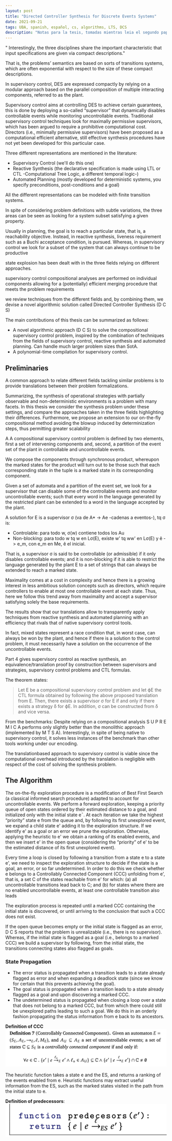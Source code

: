 ```yaml
---
layout: post
title: "Directed Controller Synthesis for Discrete Events Systems"
date: 2021-09-21
tags: UBA, spanish, español, cs, algorithms, LTS, DCS
description: "Notas para la tesis, tomadas mientras leia el segundo paper del material de lectura. (Tesis doctoral de Daniel Alfredo Ciolek)"
---
```

" Interestingly, the three disciplines share
the important characteristic that input specifications are given via compact
descriptions."

 That is, the problems’ semantics are based on sorts of transitions systems, which are often exponential with respect to the size of these compact
descriptions.

In supervisory control, DES are expressed compactly by relying on a modular
approach based on the parallel composition of multiple interacting components, referred to as the plant.

 Supervisory control aims at controlling
DES to achieve certain guarantees, this is done by deploying a so-called
“supervisor” that dynamically disables controllable events while monitoring
uncontrollable events. Traditional supervisory control techniques look for
maximally permissive supervisors, which has been argued to require a prohibitive computational cost. Directors (i.e., minimally permissive supervisors) have been proposed as a computational efficient alternative, still
effective synthesis procedures have not yet been developed for this particular
case.

Three different representations are mentioned in the literature:
- Supervisory Control (we'll do this one)
- Reactive Synthesis (the declarative specification is made using LTL or CTL -Computational Tree Logic, a different temporal logic-)
- Automated Planning (mostly developed for deterministic systems, you specify preconditions, post-conditions and a goal)

All the different representations can be modeled with finite transition systems.

In spite of considering problem definitions with
subtle variations, the three areas can be seen as looking for a system subset
satisfying a given property.

Usually in planning, the goal is to reach a particular state, that is, a reachability objective. Instead, in reactive synthesis, 
liveness requirement such as a Buchi acceptance condition, is pursued.
Whereas, in supervisory control we look for a subset of the system that can
always continue to be productive

 state explosion has been
dealt with in the three fields relying on different approaches.

supervisory control compositional analyses are performed on
individual components allowing for a (potentially) efficient merging procedure that meets the problem requirements

we review techniques from the different fields and,
by combining them, we devise a novel algorithmic solution called Directed
Controller Synthesis (D C S)

The main contributions of this thesis can be summarized as follows:
- A novel algorithmic approach (D C S) to solve the compositional supervisory control problem, inspired by the combination of techniques from the fields of supervisory control, reactive synthesis and automated planning. Can handle much larger problem sizes than SotA.
- A polynomial-time compilation for supervisory control.

## Preliminaries

A common approach to relate different fields tackling similar problems is to provide translations between their problem formalizations.

Summarizing, the synthesis of operational strategies with partially observable
and non-deterministic environments is a problem with many facets. In this
thesis we consider the synthesis problem under these settings, and compare
the approaches taken in the three fields highlighting their differences. Furthermore, we propose an extension to our on-the-fly compositional method avoiding the blowup induced by determinization steps, thus permitting greater
scalability

A A compositional supervisory control problem is defined by two elements, first
a set of intervening components and, second, a partition of the event set of
the plant in controllable and uncontrollable events.

We compose the components through synchronous product, whereupon the marked states for the product will turn out to be those such that each corresponding state in the tuple is a marked state in its corresponding component.

Given a set of automata
and a partition of the event set, we look for a supervisor that can disable
some of the controllable events and monitor uncontrollable events; such that
every word in the language generated by the restricted plant can be extended
to a word in the language accepted by the plant.

A solution for E is a supervisor σ (va de A\* -> Ae -cadenas a eventos-), tq σ is:
- Controlable: para todo w, σ(w) contiene todos los Au
- Non-blocking: para todo w tq w en Lσ(E), existe w' tq ww' en Lσ(E) y ê -> e\_m, con e\_m en Me, ê el inicial.

That is, a supervisor σ is said to be controllable (or admissible) if it only disables controllable events; and it is non-blocking if it is able to restrict the language generated by the plant E to a set of strings that can always be extended to reach a marked state.

Maximality comes at a cost in complexity
and hence there is a growing interest in less ambitious solution concepts such
as directors, which require controllers to enable at most one controllable
event at each state. Thus, here we follow this trend away from maximality
and accept a supervisor satisfying solely the base requirements.

 The results show that our translations allow to transparently
apply techniques from reactive synthesis and automated planning with an
efficiency that rivals that of native supervisory control tools.

In fact, mixed states represent a race condition that, in worst case, can always
be won by the plant, and hence if there is a solution to the control problem,
it must necessarily have a solution on the occurrence of the uncontrollable
events.

Part 4 gives supervisory control as reactive synthesis, an equivalence/translation proof by construction between supervisors and strategies, supervisory control problems and CTL formulas.

The theorem states:
> Let E be a compositional supervisory control problem and let ϕE the CTL formula obtained by following the above proposed translation from E. Then, there exists a supervisor σ for E if and only if there exists a strategy δ for ϕE. In addition, σ can be constructed from δ and vice versa.

From the benchmarks:
Despite relying on a compositional analysis S U P R E M I C A performs only slightly better than the monolithic approach (implemented by M T S A). Interestingly, in spite of being native to supervisory control, it solves less instances of the benchmark than other tools working under our encoding.

The translationbased approach to supervisory control is viable since the computational overhead introduced by the translation is negligible with respect of the cost of
solving the synthesis problem.

## The Algorithm

The on-the-fly exploration procedure is a modification of Best First Search (a
classical informed search procedure) adapted to account for uncontrollable
events. We perform a forward exploration, keeping a priority queue of open
states ordered by their estimated distance to a goal, and initialized only with
the initial state e¯.
At each iteration we take the highest “priority” state e from
the queue and, by following its first unexplored event, we expand a child
state e' adding it to the exploration structure. If we identify e' as a goal or
an error we prune the exploration. Otherwise, applying the heuristic to e'
we obtain a ranking of its enabled events, and then we insert e'
in the open
queue (considering the “priority” of e' to be the estimated distance of its first
unexplored event).

Every time a loop is closed by following a transition from a state
e to a state e', we need to inspect the exploration structure to decide if the
state is a goal, an error, or so far undetermined. In order to do this we check
whether e belongs to a Controllably Connected Component (CCC) unfolding
from e', that is, a set C of the states reachable from e'
for which: (a) all uncontrollable transitions lead back to C; and (b) for states where there are no
enabled uncontrollable events, at least one controllable transition also leads

The exploration process is repeated until a marked CCC containing the initial
state is discovered, or until arriving to the conclusion that such a CCC does
not exist.

If the open queue becomes empty or the initial state is flagged
as an error, D C S reports that the problem is unrealizable (i.e., there is no
supervisor). Whereas, if the initial state is flagged as a goal (i.e., belongs to
a marked CCC) we build a supervisor by following, from the initial state, the
transitions connecting states also flagged as goals.

### State Propagation

- The error status is propagated when a transition leads to a state already flagged as error and when expanding a deadlock state (since we know for certain that this prevents achieving the goal). 
- The goal status is propagated when a transition leads to a state already flagged
as a goal and upon discovering a marked CCC. 
- The undetermined status is propagated when closing a loop over a state that does not belong to a marked CCC, but from which there could still be unexplored paths leading to such a goal. We do this in an orderly fashion propagating the status information from e back to its ancestors.

**Definition of CCC**
![](image/definition_CCC.png)

The heuristic function takes a state e and the ES, and returns a ranking
of the events enabled from e. Heuristic functions may extract useful
information from the ES, such as the marked states visited in the path
from the initial state to e.

**Definition of predecessors**:
![](image/predecessors_definition.png)
